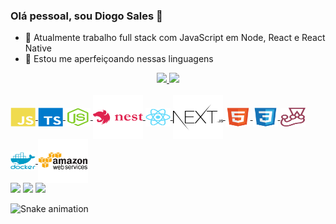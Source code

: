 ### Olá pessoal, sou Diogo Sales 👋

- 🔭 Atualmente trabalho full stack com JavaScript em Node, React e React Native
- 🌱 Estou me aperfeiçoando nessas linguagens
</b>
<div align="center">
  <a href="https://github.com/diogosalesdev">
  <img height="180em" src="https://github-readme-stats.vercel.app/api?username=diogosalesdev&show_icons=true&theme=dracula&include_all_commits=true&count_private=true"/>
  <img height="180em" src="https://github-readme-stats.vercel.app/api/top-langs/?username=diogosalesdev&layout=compact&langs_count=7&theme=dracula"/>
</div>
  <div style="display: inline_block"><br>
  <img align="center" alt="Diogo-Js" height="30" width="40" src="https://raw.githubusercontent.com/devicons/devicon/master/icons/javascript/javascript-plain.svg">
  <img align="center" alt="Diogo-Ts" height="30" width="40" src="https://raw.githubusercontent.com/devicons/devicon/master/icons/typescript/typescript-plain.svg">
  <img align="center" alt="Diogo-Node" height="30" width="40" src="https://raw.githubusercontent.com/devicons/devicon/master/icons/nodejs/nodejs-original.svg">
    <img align="center" alt="Diogo-Nest" height="70" width="80" src="https://raw.githubusercontent.com/devicons/devicon/master/icons/nestjs/nestjs-plain-wordmark.svg">
  <img align="center" alt="Diogo-React" height="30" width="40" src="https://raw.githubusercontent.com/devicons/devicon/master/icons/react/react-original.svg">
  <img align="center" alt="Diogo-Next" height="70" width="80" background="white" src="https://raw.githubusercontent.com/devicons/devicon/master/icons/nextjs/nextjs-original-wordmark.svg"> 
  <img align="center" alt="Diogo-HTML" height="30" width="40" src="https://raw.githubusercontent.com/devicons/devicon/master/icons/html5/html5-original.svg">
  <img align="center" alt="Diogo-CSS" height="30" width="40" src="https://raw.githubusercontent.com/devicons/devicon/master/icons/css3/css3-original.svg">
  <img align="center" alt="Diogo-Jest" height="30" width="40" src="https://github.com/devicons/devicon/blob/master/icons/jest/jest-plain.svg">
  <img align="center" alt="Diogo-Docker" height="30" width="40" src="https://raw.githubusercontent.com/devicons/devicon/master/icons/docker/docker-plain-wordmark.svg">
  <img align="center" alt="Diogo-AWS" height="70" width="80" src="https://raw.githubusercontent.com/devicons/devicon/master/icons/amazonwebservices/amazonwebservices-original-wordmark.svg">
</div>
  
<div> 
  <a href="https://discord.gg/DrJekyll#2965" target="_blank"><img src="https://img.shields.io/badge/Discord-7289DA?style=for-the-badge&logo=discord&logoColor=white" target="_blank"></a> 
  <a href = "mailto:diogosalesdev@gmail.com"><img src="https://img.shields.io/badge/-Gmail-%23333?style=for-the-badge&logo=gmail&logoColor=white" target="_blank"></a>
  <a href="https://www.linkedin.com/in/diogo-sales-289274a0" target="_blank"><img src="https://img.shields.io/badge/-LinkedIn-%230077B5?style=for-the-badge&logo=linkedin&logoColor=white" target="_blank"></a> 
 
  ![Snake animation](https://github.com/diogosalesdev/diogosalesdev/blob/output/github-contribution-grid-snake.svg)
 
</div>
